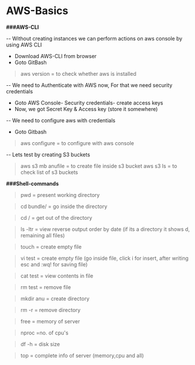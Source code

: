 # AWS-Basics

**###AWS-CLI**

-- Without creating instances we can perform actions on aws console by using AWS CLI
- Download AWS-CLI from browser
- Goto GitBash
> aws version = to check whether aws is installed

-- We need to Authenticate with AWS now, For that we need security credentials
- Goto AWS Console- Security credentials- create access keys
- Now, we got Secret Key & Access key (store it somewhere)

-- We need to configure aws with credentials
- Goto Gitbash
> aws configure = to configure with aws console

-- Lets test by creating S3 buckets
> aws s3 mb anufile = to create file inside s3 bucket
> aws s3 ls = to check list of s3 buckets


**###Shell-commands**

> pwd = present working directory

> cd bundle/ = go inside the directory

> cd / = get out of the directory

> ls -ltr = view reverse output order by date (if its a directory it shows d, remaining all files)

> touch = create empty file

> vi test = create empty file (go inside file, click i for insert, after writing esc and :wq! for saving file)

> cat test = view contents in file

> rm test = remove file

> mkdir anu = create directory

> rm -r = remove directory

> free = memory of server

> nproc =no. of cpu's

> df -h = disk size

> top = complete info of server (memory,cpu and all)
